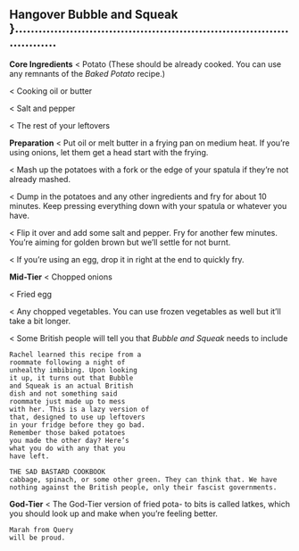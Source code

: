 ## Hangover Bubble and Squeak }..................................................................................

**Core Ingredients**
< Potato (These should be already cooked.
You can use any remnants of the _Baked
Potato_ recipe.)

< Cooking oil or butter

< Salt and pepper

< The rest of your leftovers

**Preparation**
< Put oil or melt butter in a frying pan on
medium heat. If you’re using onions, let them get a head start with the
frying.

< Mash up the potatoes with a fork or the edge of your spatula if they’re
not already mashed.

< Dump in the potatoes and any other ingredients and fry for about 10
minutes. Keep pressing everything down with your spatula or whatever
you have.

< Flip it over and add some salt and pepper. Fry for another few minutes.
You’re aiming for golden brown but we’ll settle for not burnt.

< If you’re using an egg, drop it in right at the end to quickly fry.

**Mid-Tier**
< Chopped onions

< Fried egg

< Any chopped vegetables. You can use frozen vegetables as well but it’ll
take a bit longer.

< Some British people will tell you that _Bubble and Squeak_ needs to include

```
Rachel learned this recipe from a
roommate following a night of
unhealthy imbibing. Upon looking
it up, it turns out that Bubble
and Squeak is an actual British
dish and not something said
roommate just made up to mess
with her. This is a lazy version of
that, designed to use up leftovers
in your fridge before they go bad.
Remember those baked potatoes
you made the other day? Here’s
what you do with any that you
have left.
```

```
THE SAD BASTARD COOKBOOK
cabbage, spinach, or some other green. They can think that. We have
nothing against the British people, only their fascist governments.
```
**God-Tier**
< The God-Tier version of fried pota-
to bits is called latkes, which you should
look up and make when you’re feeling better.

```
Marah from Query
will be proud.
```